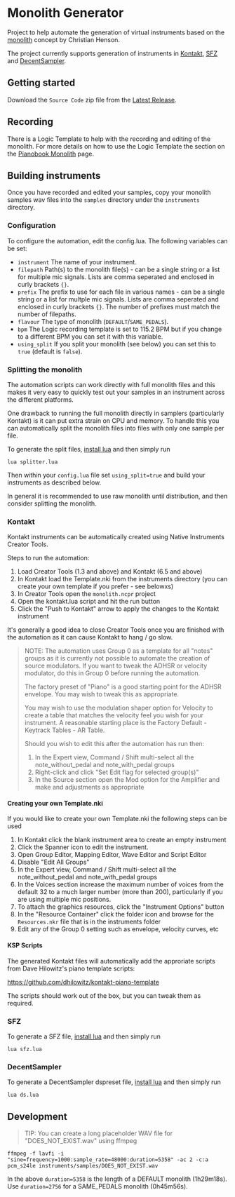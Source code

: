 # Monolith Generator

Project to help automate the generation of virtual instruments based on the
[monolith](https://www.pianobook.co.uk/monolith/) concept by Christian Henson. 

The project currently supports generation of instruments in [Kontakt](#kontakt), 
[SFZ](#sfz) and [DecentSampler](#decentsampler).

## Getting started

Download the `Source Code` zip file from the [Latest Release](https://github.com/StephenTallamy/monolith/releases).

## Recording

There is a Logic Template to help with the recording and editing of the monolith.
For more details on how to use the Logic Template the section on the
[Pianobook Monolith](https://www.pianobook.co.uk/monolith/) page.

## Building instruments

Once you have recorded and edited your samples, copy your monolith samples wav files
into the `samples` directory under the `instruments` directory.

### Configuration

To configure the automation, edit the config.lua. The following variables can be set:

- `instrument`  The name of your instrument.
- `filepath`    Path(s) to the monolith file(s) - can be a single string or a list 
                for multiple mic signals. Lists are comma seperated and enclosed in
                curly brackets `{}`.
- `prefix`      The prefix to use for each file in various names - can be a single
                string or a list for multple mic signals. Lists are comma seperated 
                and enclosed in curly brackets `{}`. The number of prefixes must 
                match the number of filepaths.
- `flavour`     The type of monolith (`DEFAULT`/`SAME_PEDALS`).
- `bpm`         The Logic recording template is set to 115.2 BPM but if you change to
                a different BPM you can set it with this variable.
- `using_split` If you split your monolith (see below) you can set this to `true` 
                (default is `false`).

### Splitting the monolith

The automation scripts can work directly with full monolith files and this makes it
very easy to quickly test out your samples in an instrument across the different 
platforms.

One drawback to running the full monolith directly in samplers 
(particularly Kontakt) is it can put extra strain on CPU and memory. To handle
this you can automatically split the monolith files into files with only one sample
per file.

To generate the split files, [install lua](https://www.lua.org/start.html) and 
then simply run

```
lua splitter.lua
```

Then within your `config.lua` file set `using_split=true` and build your instruments
as described below.

In general it is recommended to use raw monolith until distribution, and then 
consider splitting the monolith.

### Kontakt

Kontakt instruments can be automatically created using Native Instruments
Creator Tools.

Steps to run the automation:

1. Load Creator Tools (1.3 and above) and Kontakt (6.5 and above)
2. In Kontakt load the Template.nki from the instruments directory (you can create 
   your own template if you prefer - see belowxs)
3. In Creator Tools open the `monolith.ncpr` project
4. Open the kontakt.lua script and hit the run button
5. Click the "Push to Kontakt" arrow to apply the changes to the Kontakt instrument

It's generally a good idea to close Creator Tools once you are finished with the
automation as it can cause Kontakt to hang / go slow.

> NOTE: The automation uses Group 0 as a template for all "notes" groups
> as it is currently not possible to automate the creation of source modulators.
> If you want to tweak the ADHSR or velocity modulator, do this in Group 0 before
> running the automation.
>
> The factory preset of "Piano" is a good starting point for the ADHSR envelope.
> You may wish to tweak this as appropriate.
>
> You may wish to use the modulation shaper option for Velocity to create a table
> that matches the velocity feel you wish for your instrument. A reasonable
> starting place is the Factory Default - Keytrack Tables - AR Table.
>
> Should you wish to edit this after the automation has run then:
>
> 1. In the Expert view, Command / Shift multi-select all the note_without_pedal
>    and note_with_pedal groups
> 2. Right-click and click "Set Edit flag for selected group(s)"
> 3. In the Source section open the Mod option for the Amplifier and make
>    and adjustments as appropriate

#### Creating your own Template.nki

If you would like to create your own Template.nki the following steps can be used

1. In Kontakt click the blank instrument area to create an empty instrument
2. Click the Spanner icon to edit the instrument.
3. Open Group Editor, Mapping Editor, Wave Editor and Script Editor
4. Disable "Edit All Groups"
5. In the Expert view, Command / Shift multi-select all the note_without_pedal and
   note_with_pedal groups
6. In the Voices section increase the maximum number of voices from the default 32
   to a much larger number (more than 200), particularly if you are using multiple
   mic positions.
7. To attach the graphics resources, click the "Instrument Options" button
8. In the "Resource Container" click the folder icon and browse for the
   `Resources.nkr` file that is in the instruments folder
9. Edit any of the Group 0 setting such as envelope, velocity curves, etc

#### KSP Scripts

The generated Kontakt files will automatically add the approriate scripts from
Dave Hilowitz's piano template scripts:

https://github.com/dhilowitz/kontakt-piano-template

The scripts should work out of the box, but you can tweak them as required.

### SFZ

To generate a SFZ file, [install lua](https://www.lua.org/start.html) and then simply run

```
lua sfz.lua
```

### DecentSampler

To generate a DecentSampler dspreset file, [install lua](https://www.lua.org/start.html) and then simply run

```
lua ds.lua
```

## Development

> TIP: You can create a long placeholder WAV file for "DOES_NOT_EXIST.wav" using ffmpeg

```
ffmpeg -f lavfi -i "sine=frequency=1000:sample_rate=48000:duration=5358" -ac 2 -c:a pcm_s24le instruments/samples/DOES_NOT_EXIST.wav
```

In the above `duration=5358` is the length of a DEFAULT monolith (1h29m18s).
Use `duration=2756` for a SAME_PEDALS monolith (0h45m56s).
